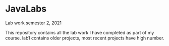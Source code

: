 # JavaLabs
Lab work semester 2, 2021

This repository contains all the lab work I have completed as part of my course. lab1 contains older projects, most recent projects have high number.

